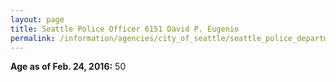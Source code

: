```yaml
---
layout: page
title: Seattle Police Officer 6151 David P. Eugenio
permalink: /information/agencies/city_of_seattle/seattle_police_department/copbook/6151/
---
```


**Age as of Feb. 24, 2016:** 50
